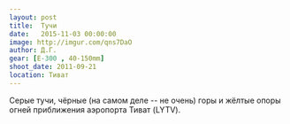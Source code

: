 ```yaml
---
layout: post
title:  Тучи
date:   2015-11-03 00:00:00
image: http://imgur.com/qns7DaO
author: Д.Г.
gear: [E-300 , 40-150mm]
shoot_date: 2011-09-21
location: Тиват
---
```


Серые тучи, чёрные (на самом деле -- не очень) горы и жёлтые опоры огней приближения аэропорта Тиват (LYTV).
